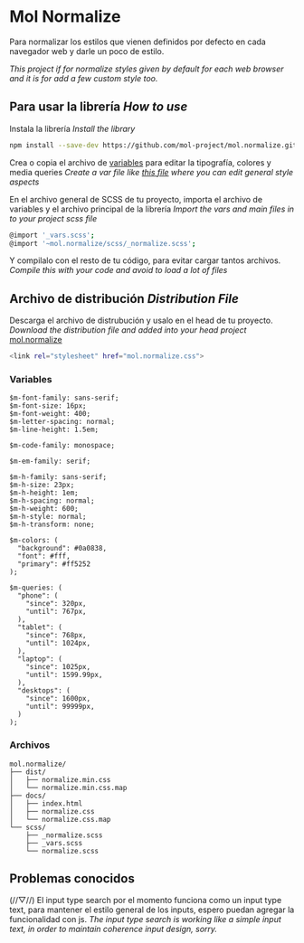 # Mol Normalize #
Para normalizar los estilos que vienen definidos por defecto en cada navegador web y darle un poco de estilo. 

*This project if for normalize styles given by default for each web browser and it is for add a few custom style too.*

## Para usar la librería *How to use* ##
Instala la librería *Install the library*

```sh
npm install --save-dev https://github.com/mol-project/mol.normalize.git
```

Crea o copia el archivo de [variables](https://github.com/mol-project/mol.normalize/blob/master/scss/_vars.scss) para editar la tipografía, colores y media queries
*Create a var file like [this file](https://github.com/mol-project/mol.normalize/blob/master/scss/_vars.scss) where you can edit general style aspects*

En el archivo general de SCSS de tu proyecto, importa el archivo de variables y el archivo principal de la librería *Import the vars and main files in to your project scss file*
```sh
@import '_vars.scss';
@import '~mol.normalize/scss/_normalize.scss';
```

Y compilalo con el resto de tu código, para evitar cargar tantos archivos. *Compile this with your code and avoid to load a lot of files*

## Archivo de distribución *Distribution File* ##
Descarga el archivo de distrubución y usalo en el head de tu proyecto. *Download the distribution file and added into your head project*
[mol.normalize](https://raw.githubusercontent.com/mol-project/mol.normalize/master/dist/normalize.min.css)
```sh
<link rel="stylesheet" href="mol.normalize.css">
```

### Variables ###
```text
$m-font-family: sans-serif;
$m-font-size: 16px;
$m-font-weight: 400;
$m-letter-spacing: normal;
$m-line-height: 1.5em;

$m-code-family: monospace;

$m-em-family: serif;

$m-h-family: sans-serif;
$m-h-size: 23px;
$m-h-height: 1em;
$m-h-spacing: normal;
$m-h-weight: 600;
$m-h-style: normal;
$m-h-transform: none;

$m-colors: (
  "background": #0a0838,
  "font": #fff,
  "primary": #ff5252
);

$m-queries: (
  "phone": (
    "since": 320px,
    "until": 767px,
  ),
  "tablet": (
    "since": 768px,
    "until": 1024px,
  ),
  "laptop": (
    "since": 1025px,
    "until": 1599.99px,
  ),
  "desktops": (
    "since": 1600px,
    "until": 99999px,
  )
);
```

### Archivos ###
```text
mol.normalize/
├── dist/
│   ├── normalize.min.css
│   └── normalize.min.css.map
├── docs/
│   ├── index.html
│   ├── normalize.css
│   └── normalize.css.map
└── scss/
    ├── _normalize.scss
    ├── _vars.scss
    └── normalize.scss
```

## Problemas conocidos ##

(//▽//) El input type search por el momento funciona como un input type text, para mantener el estilo general de los inputs, espero puedan agregar la funcionalidad con js. *The input type search is working like a simple input text, in order to maintain coherence input design, sorry.*
